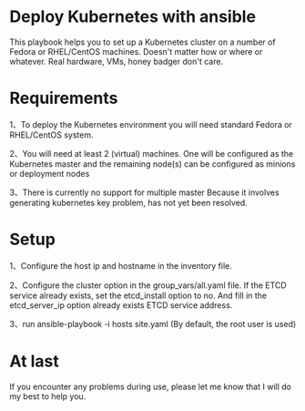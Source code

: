 # Deploy Kubernetes with ansible

This playbook helps you to set up a Kubernetes cluster on a number of Fedora or RHEL/CentOS machines.
Doesn't matter how or where or whatever. Real hardware, VMs, honey badger don't care.

# Requirements
1、To deploy the Kubernetes environment you will need standard Fedora or RHEL/CentOS system.

2、You will need at least 2 (virtual) machines. One will be configured as the Kubernetes master and the remaining node(s) can be configured as minions or deployment nodes

3、There is currently no support for multiple master Because it involves generating kubernetes key problem, has not yet been resolved.

# Setup
1、Configure the host ip and hostname in the inventory file.

2、Configure the cluster option in the group_vars/all.yaml file. If the ETCD service already exists, set the etcd_install option to no.
And fill in the etcd_server_ip option already exists ETCD service address.

3、run ansible-playbook -i hosts site.yaml (By default, the root user is used)


# At last
If you encounter any problems during use, please let me know that I will do my best to help you.
